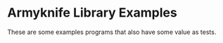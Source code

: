# Armyknife Library Examples

These are some examples programs that also have some value as tests.

